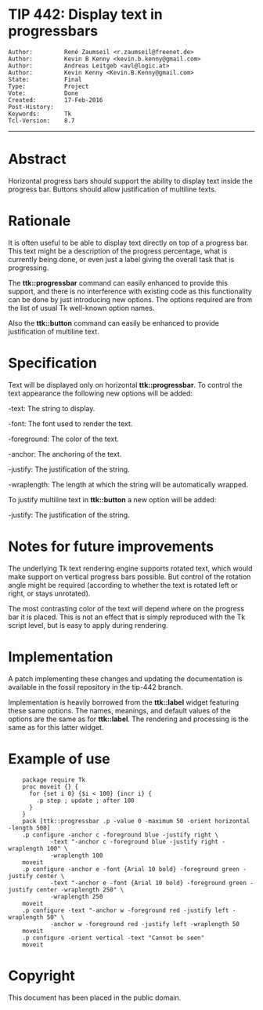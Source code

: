 # TIP 442: Display text in progressbars
	Author:         René Zaumseil <r.zaumseil@freenet.de>
	Author:         Kevin B Kenny <kevin.b.kenny@gmail.com>
	Author:         Andreas Leitgeb <avl@logic.at>
	Author:         Kevin Kenny <Kevin.B.Kenny@gmail.com>
	State:          Final
	Type:           Project
	Vote:           Done
	Created:        17-Feb-2016
	Post-History:   
	Keywords:       Tk
	Tcl-Version:    8.7
-----

# Abstract

Horizontal progress bars should support the ability to display text inside the progress bar.
Buttons should allow justification of multiline texts.

# Rationale

It is often useful to be able to display text directly on top of a progress
bar. This text might be a description of the progress percentage, what is
currently being done, or even just a label giving the overall task that is
progressing.

The **ttk::progressbar** command can easily enhanced to provide this
support, and there is no interference with existing code as this
functionality
can be done by just introducing new options.  The options required are from
the list of usual Tk well-known option names.

Also the **ttk::button** command can easily be enhanced to provide justification of multiline text.

# Specification

Text will be displayed only on horizontal **ttk::progressbar**.
To control the text appearance the following new options will be added:

 -text: The string to display.

 -font: The font used to render the text.

 -foreground: The color of the text.

 -anchor: The anchoring of the text.

 -justify: The justification of the string.

 -wraplength: The length at which the string will be automatically wrapped.

To justify multiline text in **ttk::button** a new option will be added:

 -justify: The justification of the string.

# Notes for future improvements

The underlying Tk text rendering engine supports rotated text, which would
make support on vertical progress bars possible. But control of the rotation
angle might be required \(according to whether the text is rotated left or
right, or stays unrotated\).

The most contrasting color of the text will depend where on the progress bar
it is placed. This is not an effect that is simply reproduced with the Tk
script level, but is easy to apply during rendering.

# Implementation

A patch implementing these changes and updating the documentation is available
in the fossil repository in the tip-442 branch.

Implementation is heavily borrowed from the **ttk::label** widget featuring
these same options. The names, meanings, and default values of the options are
the same as for **ttk::label**. The rendering and processing is the same as
for this latter widget.

# Example of use

	    package require Tk
	    proc moveit {} {
	      for {set i 0} {$i < 100} {incr i} {
	        .p step ; update ; after 100
	      }
	    }
	    pack [ttk::progressbar .p -value 0 -maximum 50 -orient horizontal -length 500]
	    .p configure -anchor c -foreground blue -justify right \
	            -text "-anchor c -foreground blue -justify right -wraplength 100" \
	            -wraplength 100
	    moveit
	    .p configure -anchor e -font {Arial 10 bold} -foreground green -justify center \
	            -text "-anchor e -font {Arial 10 bold} -foreground green -justify center -wraplength 250" \
	            -wraplength 250
	    moveit
	    .p configure -text "-anchor w -foreground red -justify left -wraplength 50" \
	            -anchor w -foreground red -justify left -wraplength 50
	    moveit
	    .p configure -orient vertical -text "Cannot be seen"
	    moveit

# Copyright

This document has been placed in the public domain.


